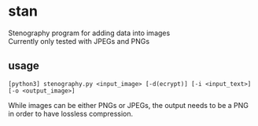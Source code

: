 # stan
Stenography program for adding data into images  
Currently only tested with JPEGs and PNGs

## usage
```
[python3] stenography.py <input_image> [-d(ecrypt)] [-i <input_text>] [-o <output_image>]
```
While images can be either PNGs or JPEGs, the output needs to be a PNG in order to have lossless compression.  